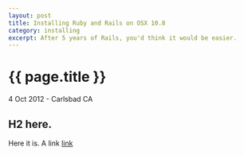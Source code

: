 ```yaml
---
layout: post
title: Installing Ruby and Rails on OSX 10.8
category: installing
excerpt: After 5 years of Rails, you'd think it would be easier.
---
```


# {{ page.title }}

<p class="meta">4 Oct 2012 - Carlsbad CA</p>

## H2 here.

Here it is. A link [link](http://jeremyricketts.com/)

